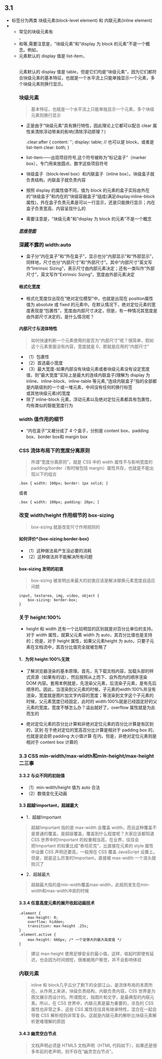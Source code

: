 ## 3.1
+ 标签分为两类 块级元素(block-level element) 和 内联元素(inline element)
+ + 常见的块级元素有<div>、<li>和<table>等,需要注意是，“块级元素”和“display 为 block 的元素”不是一个概念。例如，<li>元素默认的 display 值是 list-item，<table>元素默认的 display 值是 table，但是它们均是“块级元素”，因为它们都符合块级元素的基本特征，也就是一个水平流上只能单独显示一个元素，多个块级元素则换行显示。

### 块级元素
> 基本特征，也就是一个水平流上只能单独显示一个元素，多个块级元素则换行显示
+ 正是由于“块级元素”具有换行特性，因此理论上它都可以配合 clear 属性来清除浮动带来的影响(清除浮动原理？)
    
    .clear:after { 
        content: ''; 
        display: table; // 也可以是 block，或者是 list-item 
        clear: both; 
    }

+ list-item——出现项目符号,这个符号被称为“标记盒子”（marker box），专门用来放圆点、数字这些项目符号
+ 块级盒子（block-level box）和内联盒子（inline box）。块级盒子就负责结构，内联盒子就负责内容
+ 按照 display 的属性值不同，值为 block 的元素的盒子实际由外在的“块级盒子”和内在的“块级容器盒子”组成(满足display:inline-block属性)，外在盒子负责元素是可以一行显示，还是只能换行显示；内在盒子负责宽高、内容呈现什么的
+ 需要注意是，“块级元素”和“display 为 block 的元素”不是一个概念

##### [思维导图](https://www.processon.com/view/5d9011ebe4b0feb00875e5a8#map)

### 深藏不露的 width:auto
+ 盒子分“内在盒子”和“外在盒子”，显示也分“内部显示”和“外部显示”，同样地，尺寸也分“内部尺寸”和“外部尺寸”。其中“内部尺寸”英文写作“Intrinsic Sizing”，表示尺寸由内部元素决定；还有一类叫作“外部尺寸”，英文写作“Extrinsic Sizing”，宽度由外部元素决定

#### 格式化宽度
+ 格式化宽度仅出现在“绝对定位模型”中，也就是出现在 position属性值为 absolute 或 fixed 的元素中。在默认情况下，绝对定位元素的宽度表现是“包裹性”，宽度由内部尺寸决定，但是，有一种情况其宽度是由外部尺寸决定的，是什么情况呢？

#### 内部尺寸与流体特性
> 如何快速判断一个元素使用的是否为“内部尺寸”呢？很简单，假如这个元素里面没有内容，宽度就是 0，那就是应用的“内部尺寸”
+ （1）包裹性
+ （2）首选最小宽度
+ （3）最大宽度-如果内部没有块级元素或者块级元素没有设定宽度值，则“最大宽度”实际上是最大的连续内联盒子(理解为 display 为        inline、inline-block、inline-table 等元素,“连续内联盒子”指的全部都是内联级别的一个或一堆元素，中间没有任何的换行标签<br>或其他块级元素)的宽度
+ 除了 inline-block 元素，浮动元素以及绝对定位元素都具有包裹性，均有类似的智能宽度行为

### width 值作用的细节
+ “内在盒子”又被分成了 4 个盒子，分别是 content box、padding box、border box和 margin box

### CSS 流体布局下的宽度分离原则
> 所谓“宽度分离原则”，就是 CSS 中的 width 属性不与影响宽度的 padding/border（有时候包括 margin）属性共存，也就是不能出现以下的组合

    .box { width: 100px; border: 1px solid; }

或者

    .box { width: 100px; padding: 20px; }

### 改变 width/height 作用细节的 box-sizing
> box-sizing 就是改变尺寸作用规则的

#### 如何评价*{box-sizing:border-box}
+ （1）这种做法易产生没必要的消耗
+ （2）这种做法并不能解决所有问题

#### box-sizing 发明的初衷
> box-sizing 被发明出来最大的初衷应该是解决替换元素宽度自适应问题

    input, textarea, img, video, object { 
        box-sizing: border-box; 
    }

### 关于 height:100%
+ height 和 width 还有一个比较明显的区别就是对百分比单位的支持。对于 width 属性，就算父元素 width 为 auto，其百分比值也是支持的；但是，对于 height 属性，如果父元素height 为 auto，只要子元素在文档流中，其百分比值完全就被忽略了

#### 1．为何 height:100%无效

+ 了解浏览器渲染的基本原理。首先，先下载文档内容，加载头部的样式资源（如果有的话），然后按照从上而下、自外而内的顺序渲染 DOM 内容。套用本例就是，先渲染父元素，后渲染子元素，是有先后顺序的。因此，当渲染到父元素的时候，子元素的width:100%并没有渲染，宽度就是图片加文字内容的宽度；等渲染到文字这个子元素的时候，父元素宽度已经固定，此时的 width:100%就是已经固定好的父元素的宽度。宽度不够怎么办？溢出就好了，overflow 属性就是为此而生的

+ 绝对定位元素的百分比计算和非绝对定位元素的百分比计算是有区别的，区别
在于绝对定位的宽高百分比计算是相对于 padding box 的，也就是说会把 padding 大小值计算
在内，但是，非绝对定位元素则是相对于 content box 计算的

### 3.3 CSS min-width/max-width和min-height/max-height二三事

#### 3.3.2 与众不同的初始值

+ （1）min-wdith/height 值为 auto 合法
+ （2）数值变化无动画

#### 3.3 超越!important，超越最大
+ 1．超越!important
> 超越!important 指的是 max-width 会覆盖 width，而且这种覆盖不是普通的覆盖，是超级覆盖，覆盖到什么程度呢？大家应该都知道 CSS 世界中的!important 的权重相当高，在业界，往往会把!important 的权重比成“泰坦尼克”，比直接在元素的 style 属性中设置 CSS 声明还要高，一般用在 CSS 覆盖 JavaScript 设置上。但是，就是这么厉害的!important，直接被 max-width 一个浪头就拍沉了

+ 2．超越最大
> 超越最大指的是min-width覆盖max-width，此规则发生在min-width和max-width冲突的时候

#### 3.3.4 任意高度元素的展开收起动画技术

    .element { 
        max-height: 0; 
        overflow: hidden; 
        transition: max-height .25s; 
    } 
    .element.active { 
        max-height: 666px; /* 一个足够大的最大高度值 */ 
    }

> 建议 max-height 使用足够安全的最小值，这样，收起时即使有延迟，也会因为时间很短，很难被用户察觉，并不会影响体验

### 内联元素
> inline 和 block几乎瓜分了剩下的全部江山，是流体布局的本质所在。从作用上来讲，块级负责结构，内联负责内容。CSS 世界是为图文展示而设计的。所谓图文，指图片和文字，是最典型的内联元素。所以，在 CSS 世界中，内联元素是最为重要的，涉及的 CSS 属性也非常之多，这些 CSS 属性往往具有继承特性，混合在一起会导致 CSS 解析规则非常复杂。这就是内联元素的解析比块级元素解析更难理解的原因

#### 3.4.3 幽灵空白节点
> 文档声明必须是 HTML5 文档声明（HTML 代码如下），如果还是很多年前的老声明，则不存在“幽灵空白节点”。